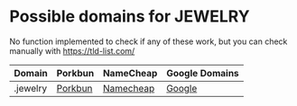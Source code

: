 # Possible domains for JEWELRY

No function implemented to check if any of these work, but you can check manually with https://tld-list.com/

| Domain | Porkbun | NameCheap | Google Domains |
|---|---|---|---|
| .jewelry | [Porkbun](https://porkbun.com/checkout/search?prb=e814663da1&tlds=&idnLanguage=&search=search&q=.jewelry) | [Namecheap](https://www.namecheap.com/domains/registration/results/?domain=.jewelry) | [Google](https://domains.google.com/registrar/search?searchTerm=.jewelry) |
